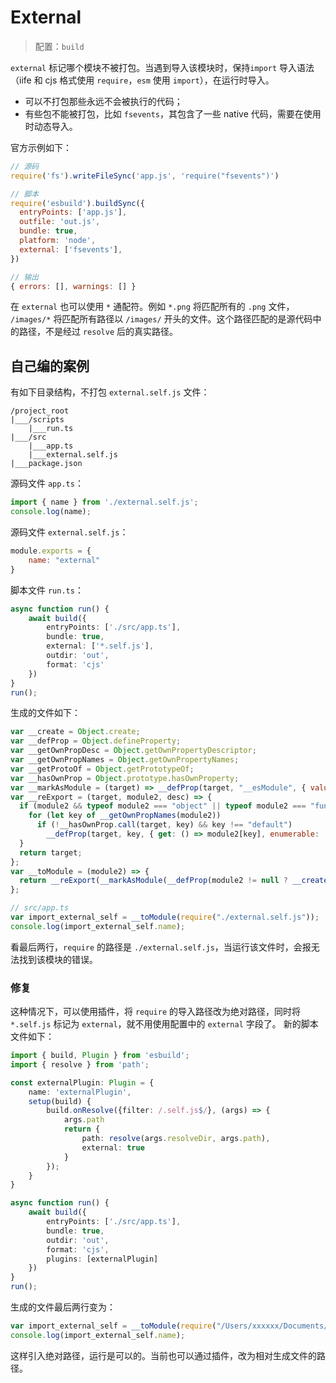 # External

> 配置：`build`

`external` 标记哪个模块不被打包。当遇到导入该模块时，保持`import` 导入语法（iife 和 cjs 格式使用 `require`，`esm` 使用 `import`），在运行时导入。

- 可以不打包那些永远不会被执行的代码；
- 有些包不能被打包，比如 `fsevents`，其包含了一些 native 代码，需要在使用时动态导入。

官方示例如下：
```javascript
// 源码
require('fs').writeFileSync('app.js', 'require("fsevents")')

// 脚本
require('esbuild').buildSync({
  entryPoints: ['app.js'],
  outfile: 'out.js',
  bundle: true,
  platform: 'node',
  external: ['fsevents'],
})

// 输出
{ errors: [], warnings: [] }
```
在 `external` 也可以使用 `*` 通配符。例如 `*.png` 将匹配所有的 `.png` 文件， `/images/*` 将匹配所有路径以 `/images/` 开头的文件。这个路径匹配的是源代码中的路径，不是经过 `resolve` 后的真实路径。

## 自己编的案例
有如下目录结构，不打包 `external.self.js` 文件：
```
/project_root
|___/scripts
    |___run.ts
|___/src
    |___app.ts
    |___external.self.js
|___package.json
```

源码文件 `app.ts`：
```typescript
import { name } from './external.self.js';
console.log(name);
```
源码文件 `external.self.js`：
```javascript
module.exports = {
    name: "external"
}
```
脚本文件 `run.ts`：
```typescript
async function run() {
    await build({
        entryPoints: ['./src/app.ts'],
        bundle: true,
        external: ['*.self.js'],
        outdir: 'out',
        format: 'cjs'
    })
}
run();
```

生成的文件如下：
```javascript
var __create = Object.create;
var __defProp = Object.defineProperty;
var __getOwnPropDesc = Object.getOwnPropertyDescriptor;
var __getOwnPropNames = Object.getOwnPropertyNames;
var __getProtoOf = Object.getPrototypeOf;
var __hasOwnProp = Object.prototype.hasOwnProperty;
var __markAsModule = (target) => __defProp(target, "__esModule", { value: true });
var __reExport = (target, module2, desc) => {
  if (module2 && typeof module2 === "object" || typeof module2 === "function") {
    for (let key of __getOwnPropNames(module2))
      if (!__hasOwnProp.call(target, key) && key !== "default")
        __defProp(target, key, { get: () => module2[key], enumerable: !(desc = __getOwnPropDesc(module2, key)) || desc.enumerable });
  }
  return target;
};
var __toModule = (module2) => {
  return __reExport(__markAsModule(__defProp(module2 != null ? __create(__getProtoOf(module2)) : {}, "default", module2 && module2.__esModule && "default" in module2 ? { get: () => module2.default, enumerable: true } : { value: module2, enumerable: true })), module2);
};

// src/app.ts
var import_external_self = __toModule(require("./external.self.js"));
console.log(import_external_self.name);
```
看最后两行，`require` 的路径是 `./external.self.js`，当运行该文件时，会报无法找到该模块的错误。

### 修复
这种情况下，可以使用插件，将 `require` 的导入路径改为绝对路径，同时将 `*.self.js` 标记为 `external`，就不用使用配置中的 `external` 字段了。
新的脚本文件如下：
```typescript
import { build, Plugin } from 'esbuild';
import { resolve } from 'path';

const externalPlugin: Plugin = {
    name: 'externalPlugin',
    setup(build) {
        build.onResolve({filter: /.self.js$/}, (args) => {
            args.path
            return {
                path: resolve(args.resolveDir, args.path),
                external: true
            }
        });
    }
}

async function run() {
    await build({
        entryPoints: ['./src/app.ts'],
        bundle: true,
        outdir: 'out',
        format: 'cjs',
        plugins: [externalPlugin]
    })
}
run();
```

生成的文件最后两行变为：
```javascript
var import_external_self = __toModule(require("/Users/xxxxxx/Documents/02-study/02-learn/17-vite/esbuild-code/06_external/src/external.self.js"));
console.log(import_external_self.name);
```
这样引入绝对路径，运行是可以的。当前也可以通过插件，改为相对生成文件的路径。





